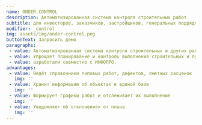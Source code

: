 ```yaml
---
name: ONDER.CONTROL
description: Автоматизированная система контроля строительных работ
subtitle: для инвесторов, заказчиков, застройщиков, генеральных подрядчиков
modifier: _control
img: assets/img/onder-control.png
buttonText: Запросить демо
paragraphs:
 - value: Автоматизированная система контроля строительных и других работ.
 - value: Упрощает планирование и контроль выполнения строительных и пуско-наладочных работ, снижает затраты из-за срыва сроков и некачественного выполнения работ. Повышает прозрачность расходов
 - value: азработали совместно с ИНФОПРО.
advantages: 
 - value: Ведёт справочники типовых работ, дефектов, сметных расценок
   img: ''
 - value: Хранит информацию об объектах в единой базе
   img: ''
 - value: Формирует графики работ и отслеживает их выполнение
   img: ''
 - value: Уведомляет об отклонениях от плана
   img: ''
---
```

